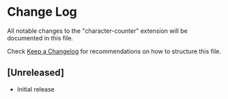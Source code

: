 # Change Log

All notable changes to the "character-counter" extension will be documented in this file.

Check [Keep a Changelog](http://keepachangelog.com/) for recommendations on how to structure this file.

## [Unreleased]

- Initial release